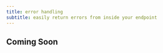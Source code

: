 ```yaml
---
title: error handling
subtitle: easily return errors from inside your endpoint
---
```


## Coming Soon
